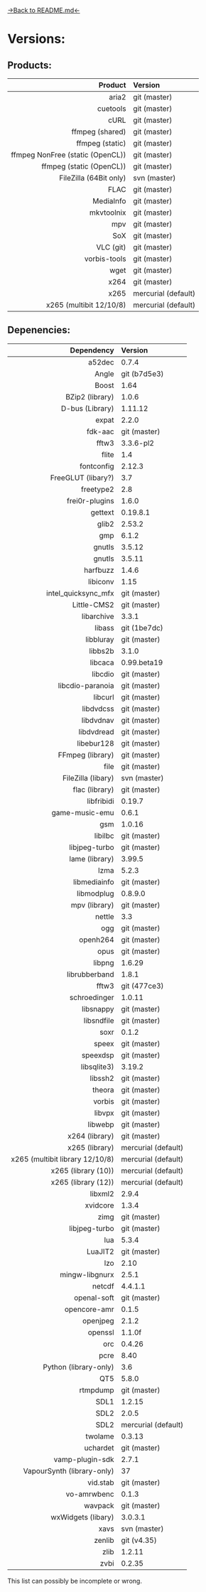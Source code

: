 [->Back to README.md<-](VERSIONS.md)

# Versions:

## Products:

| Product                          | Version             |
| --------------------------------:|:------------------- |
| aria2                            | git (master)        |
| cuetools                         | git (master)        |
| cURL                             | git (master)        |
| ffmpeg (shared)                  | git (master)        |
| ffmpeg (static)                  | git (master)        |
| ffmpeg NonFree (static (OpenCL)) | git (master)        |
| ffmpeg (static (OpenCL))         | git (master)        |
| FileZilla (64Bit only)           | svn (master)        |
| FLAC                             | git (master)        |
| MediaInfo                        | git (master)        |
| mkvtoolnix                       | git (master)        |
| mpv                              | git (master)        |
| SoX                              | git (master)        |
| VLC (git)                        | git (master)        |
| vorbis-tools                     | git (master)        |
| wget                             | git (master)        |
| x264                             | git (master)        |
| x265                             | mercurial (default) |
| x265 (multibit 12/10/8)          | mercurial (default) 


## Depenencies:

| Dependency                      | Version             |
| -------------------------------:|:------------------- |
| a52dec                          | 0.7.4               |
| Angle                           | git (b7d5e3)        |
| Boost                           | 1.64                |
| BZip2 (library)                 | 1.0.6               |
| D-bus (Library)                 | 1.11.12             |
| expat                           | 2.2.0               |
| fdk-aac                         | git (master)        |
| fftw3                           | 3.3.6-pl2           |
| flite                           | 1.4                 |
| fontconfig                      | 2.12.3              |
| FreeGLUT (libary?)              | 3.7                 |
| freetype2                       | 2.8                 |
| frei0r-plugins                  | 1.6.0               |
| gettext                         | 0.19.8.1            |
| glib2                           | 2.53.2              |
| gmp                             | 6.1.2               |
| gnutls                          | 3.5.12              |
| gnutls                          | 3.5.11              |
| harfbuzz                        | 1.4.6               |
| libiconv                        | 1.15                |
| intel_quicksync_mfx             | git (master)        |
| Little-CMS2                     | git (master)        |
| libarchive                      | 3.3.1               |
| libass                          | git (1be7dc)        |
| libbluray                       | git (master)        |
| libbs2b                         | 3.1.0               |
| libcaca                         | 0.99.beta19         |
| libcdio                         | git (master)        |
| libcdio-paranoia                | git (master)        |
| libcurl                         | git (master)        |
| libdvdcss                       | git (master)        |
| libdvdnav                       | git (master)        |
| libdvdread                      | git (master)        |
| libebur128                      | git (master)        |
| FFmpeg (library)                | git (master)        |
| file                            | git (master)        |
| FileZilla (libary)              | svn (master)        |
| flac (library)                  | git (master)        |
| libfribidi                      | 0.19.7              |
| game-music-emu                  | 0.6.1               |
| gsm                             | 1.0.16              |
| libilbc                         | git (master)        |
| libjpeg-turbo                   | git (master)        |
| lame (library)                  | 3.99.5              |
| lzma                            | 5.2.3               |
| libmediainfo                    | git (master)        |
| libmodplug                      | 0.8.9.0             |
| mpv (library)                   | git (master)        |
| nettle                          | 3.3                 |
| ogg                             | git (master)        |
| openh264                        | git (master)        |
| opus                            | git (master)        |
| libpng                          | 1.6.29              |
| librubberband                   | 1.8.1               |
| fftw3                           | git (477ce3)        |
| schroedinger                    | 1.0.11              |
| libsnappy                       | git (master)        |
| libsndfile                      | git (master)        |
| soxr                            | 0.1.2               |
| speex                           | git (master)        |
| speexdsp                        | git (master)        |
| libsqlite3)                     | 3.19.2              |
| libssh2                         | git (master)        |
| theora                          | git (master)        |
| vorbis                          | git (master)        |
| libvpx                          | git (master)        |
| libwebp                         | git (master)        |
| x264 (library)                  | git (master)        |
| x265 (library)                  | mercurial (default) |
| x265 (multibit library 12/10/8) | mercurial (default) |
| x265 (library (10))             | mercurial (default) |
| x265 (library (12))             | mercurial (default) |
| libxml2                         | 2.9.4               |
| xvidcore                        | 1.3.4               |
| zimg                            | git (master)        |
| libjpeg-turbo                   | git (master)        |
| lua                             | 5.3.4               |
| LuaJIT2                         | git (master)        |
| lzo                             | 2.10                |
| mingw-libgnurx                  | 2.5.1               |
| netcdf                          | 4.4.1.1             |
| openal-soft                     | git (master)        |
| opencore-amr                    | 0.1.5               |
| openjpeg                        | 2.1.2               |
| openssl                         | 1.1.0f              |
| orc                             | 0.4.26              |
| pcre                            | 8.40                |
| Python (library-only)           | 3.6                 |
| QT5                             | 5.8.0               |
| rtmpdump                        | git (master)        |
| SDL1                            | 1.2.15              |
| SDL2                            | 2.0.5               |
| SDL2                            | mercurial (default) |
| twolame                         | 0.3.13              |
| uchardet                        | git (master)        |
| vamp-plugin-sdk                 | 2.7.1               |
| VapourSynth (library-only)      | 37                  |
| vid.stab                        | git (master)        |
| vo-amrwbenc                     | 0.1.3               |
| wavpack                         | git (master)        |
| wxWidgets (libary)              | 3.0.3.1             |
| xavs                            | svn (master)        |
| zenlib                          | git (v4.35)         |
| zlib                            | 1.2.11              |
| zvbi                            | 0.2.35              |

This list can possibly be incomplete or wrong.